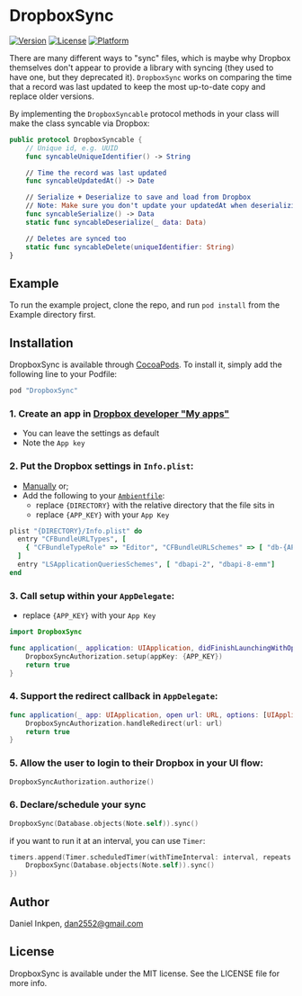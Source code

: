 # DropboxSync

[![Version](https://img.shields.io/cocoapods/v/DropboxSync.svg?style=flat)](http://cocoapods.org/pods/DropboxSync)
[![License](https://img.shields.io/cocoapods/l/DropboxSync.svg?style=flat)](http://cocoapods.org/pods/DropboxSync)
[![Platform](https://img.shields.io/cocoapods/p/DropboxSync.svg?style=flat)](http://cocoapods.org/pods/DropboxSync)

There are many different ways to "sync" files, which is maybe why Dropbox themselves don't appear to provide a library with syncing (they used to have one, but they deprecated it). `DropboxSync` works on comparing the time that a record was last updated to keep the most up-to-date copy and replace older versions.

By implementing the `DropboxSyncable` protocol methods in your class will make the class syncable via Dropbox:

``` swift
public protocol DropboxSyncable {
    // Unique id, e.g. UUID
    func syncableUniqueIdentifier() -> String

    // Time the record was last updated
    func syncableUpdatedAt() -> Date

    // Serialize + Deserialize to save and load from Dropbox
    // Note: Make sure you don't update your updatedAt when deserializing
    func syncableSerialize() -> Data
    static func syncableDeserialize(_ data: Data)

    // Deletes are synced too
    static func syncableDelete(uniqueIdentifier: String)
}
```

## Example

To run the example project, clone the repo, and run `pod install` from the Example directory first.

## Installation

DropboxSync is available through [CocoaPods](http://cocoapods.org). To install
it, simply add the following line to your Podfile:

```ruby
pod "DropboxSync"
```

### 1. Create an app in [Dropbox developer "My apps"](https://www.dropbox.com/developers/apps)

- You can leave the settings as default
- Note the `App key`

### 2. Put the Dropbox settings in `Info.plist`:

- [Manually](https://github.com/dropbox/SwiftyDropbox#application-plist-file) or;
- Add the following to your [`Ambientfile`](https://github.com/Dan2552/ambient-xcode):
  - replace `{DIRECTORY}` with the relative directory that the file sits in
  - replace `{APP_KEY}` with your `App Key`

``` ruby
plist "{DIRECTORY}/Info.plist" do
  entry "CFBundleURLTypes", [
    { "CFBundleTypeRole" => "Editor", "CFBundleURLSchemes" => [ "db-{APP_KEY}" ] }
  ]
  entry "LSApplicationQueriesSchemes", [ "dbapi-2", "dbapi-8-emm"]
end
```

### 3. Call setup within your `AppDelegate`:

- replace `{APP_KEY}` with your `App Key`

``` swift
import DropboxSync

func application(_ application: UIApplication, didFinishLaunchingWithOptions launchOptions: [UIApplicationLaunchOptionsKey: Any]?) -> Bool {
    DropboxSyncAuthorization.setup(appKey: {APP_KEY})
    return true
}
```

### 4. Support the redirect callback in `AppDelegate`:

``` swift
func application(_ app: UIApplication, open url: URL, options: [UIApplicationOpenURLOptionsKey : Any]) -> Bool {
    DropboxSyncAuthorization.handleRedirect(url: url)
    return true
}
```

### 5. Allow the user to login to their Dropbox in your UI flow:

``` swift
DropboxSyncAuthorization.authorize()
```

### 6. Declare/schedule your sync

``` swift
DropboxSync(Database.objects(Note.self)).sync()
```

if you want to run it at an interval, you can use `Timer`:

``` swift
timers.append(Timer.scheduledTimer(withTimeInterval: interval, repeats: true) { _ in
    DropboxSync(Database.objects(Note.self)).sync()
})
```

## Author

Daniel Inkpen, dan2552@gmail.com

## License

DropboxSync is available under the MIT license. See the LICENSE file for more info.
